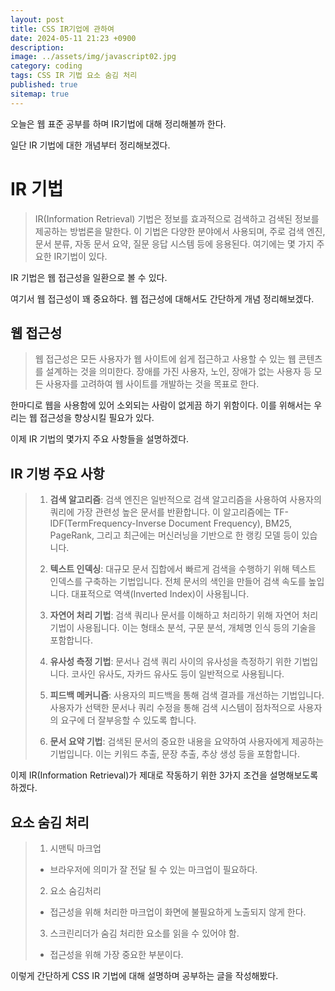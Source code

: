 ```yaml
---
layout: post
title: CSS IR기업에 관하여
date: 2024-05-11 21:23 +0900
description: 
image: ../assets/img/javascript02.jpg
category: coding
tags: CSS IR 기법 요소 숨김 처리
published: true
sitemap: true
---
```


오늘은 웹 표준 공부를 하며 IR기법에 대해 정리해볼까 한다.

일단 IR 기법에 대한 개념부터 정리해보겠다.

# IR 기법

> IR(Information Retrieval) 기법은 정보를 효과적으로 검색하고 검색된 정보를 제공하는 방법론을 말한다. 이 기법은 다양한 분야에서 사용되며, 주로 검색 엔진, 문서 분류, 자동 문서 요약, 질문 응답 시스템 등에 응용된다. 여기에는 몇 가지 주요한 IR기법이 있다.

IR 기법은 웹 접근성을 일환으로 볼 수 있다.

여기서 웹 접근성이 꽤 중요하다. 웹 접근성에 대해서도 간단하게 개념 정리해보겠다.

## 웹 접근성
> 웹 접근성은 모든 사용자가 웹 사이트에 쉽게 접근하고 사용할 수 있는 웹 콘텐츠를 설계하는 것을 의미한다. 장애를 가진 사용자, 노인, 장애가 없는 사용자 등 모든 사용자를 고려하여 웹 사이트를 개발하는 것을 목표로 한다.

한마디로 웹을 사용함에 있어 소외되는 사람이 없게끔 하기 위함이다. 이를 위해서는 우리는 웹 접근성을 향상시킬 필요가 있다.

이제 IR 기법의 몇가지 주요 사항들을 설명하겠다.

## IR 기벙 주요 사항
> 1. **검색 알고리즘**: 검색 엔진은 일반적으로 검색 알고리즘을 사용하여 사용자의 쿼리에 가장 관련성 높은 문서를 반환합니다. 이 알고리즘에는 TF-IDF(TermFrequency-Inverse Document Frequency), BM25, PageRank, 그리고 최근에는 머신러닝을 기반으로 한 랭킹 모델 등이 있습니다.
>
> 2. **텍스트 인덱싱**: 대규모 문서 집합에서 빠르게 검색을 수행하기 위해 텍스트 인덱스를 구축하는 기법입니다. 전체 문서의 색인을 만들어 검색 속도를 높입니다. 대표적으로 역색(Inverted Index)이 사용됩니다.
>
> 3. **자연어 처리 기법**: 검색 쿼리나 문서를 이해하고 처리하기 위해 자연어 처리 기법이 사용됩니다. 이는 형태소 분석, 구문 분석, 개체명 인식 등의 기술을 포함합니다.
>
>4. **유사성 측정 기법**: 문서나 검색 쿼리 사이의 유사성을 측정하기 위한 기법입니다. 코사인 유사도, 자카드 유사도 등이 일반적으로 사용됩니다.
>
> 5. **피드백 메커니즘**: 사용자의 피드백을 통해 검색 결과를 개선하는 기법입니다. 사용자가 선택한 문서나 쿼리 수정을 통해 검색 시스템이 점차적으로 사용자의 요구에 더 잘부응할 수 있도록 합니다.
>
> 6. **문서 요약 기법**: 검색된 문서의 중요한 내용을 요약하여 사용자에게 제공하는 기법입니다. 이는 키워드 추출, 문장 추출, 추상 생성 등을 포함합니다.


이제 IR(Information Retrieval)가 제대로 작동하기 위한 3가지 조건을 설명해보도록 하겠다.

## 요소 숨김 처리
> 1. 시맨틱 마크업
> - 브라우저에 의미가 잘 전달 될 수 있는 마크업이 필요하다.
> 2. 요소 숨김처리
> - 접근성을 위해 처리한 마크업이 화면에 불필요하게 노출되지 않게 한다.
> 3. 스크린리더가 숨김 처리한 요소를 읽을 수 있어야 함.
> - 접근성을 위해 가장 중요한 부분이다.

이렇게 간단하게 CSS IR 기법에 대해 설명하며 공부하는 글을 작성해봤다.